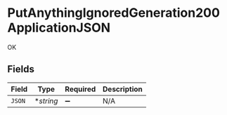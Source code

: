 # PutAnythingIgnoredGeneration200ApplicationJSON

OK


## Fields

| Field              | Type               | Required           | Description        |
| ------------------ | ------------------ | ------------------ | ------------------ |
| `JSON`             | **string*          | :heavy_minus_sign: | N/A                |
